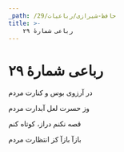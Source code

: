 ```yaml
---
_path: /حافظ-شیرازی/رباعیات/29
title: >-
    رباعی شمارهٔ ۲۹
---
```

# رباعی شمارهٔ ۲۹

<div class="b" id="bn1"><div class="m1"><p>در آرزوی بوس و کنارت مردم</p></div>
<div class="m2"><p>وز حسرت لعل آبدارت مردم</p></div></div>
<div class="b" id="bn2"><div class="m1"><p>قصه نکنم دراز، کوتاه کنم</p></div>
<div class="m2"><p>بازآ بازآ کز انتظارت مردم</p></div></div>
